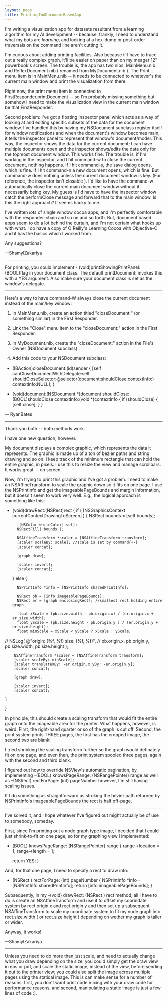 ```yaml
---
layout: page
title: PrintingInADocumentBasedApp
---
```


I'm writing a visualization app for datasets resultant from a learning algorithm for my AI development -- because, frankly, I need to understand what my bots are *learning*, and looking at a hex-dump or post-order traversals on the command line aren't cutting it.

I'm curious about adding printing facilities. Also because if I have to trace out a really complex graph, it'll be easier on paper than on my meager 12" powerbook's screen. The trouble is, the app has two nibs. MainMenu.nib and ReflexDocument.nib ( renamed from MyDocument.nib ). The Print... menu item is in MainMenu.nib -- it needs to be connected to whatever's the current main window and print the visualization from there.

Right now, the print menu item is connected to FirstResponder.printDocument -- so I'm probably missing something but somehow I need to make the visualization view in the current main window be that FirstResponder.

Second problem: I've got a floating inspector panel which acts as a way of looking at and editing specific subsets of the data for the document window. I've handled this by having my NSDocument subclass register itself for window notifications and when the document's window becomes main, it tells the inspector panel to represent that window's document/model. This way, the inspector shows the data for the current document; I can have multiple documents open and the inspector shows/edits the data only for the topmost document window. This works fine. The trouble is, if I'm working in the inspector, and I hit command-w to close the current document, nothing happens. If I hit command-s, the save dialog opens, which is fine. If I hit command-n a new document opens, which is fine. But command-w does nothing unless the current document window is key. (For reference, the inspector isn't closable ). I'd like to have the command-w automatically close the current main document window without it necessarily being key. My guess is I'd have to have the inspector window catch the performClose message and forward that to the main window. Is this the right approach? It seems hacky to me.

I've written *lots* of single window cocoa apps, and I'm perfectly comfortable with the responder-chain and so on and so forth. But, document based apps seem to do a lot behind the curtain, and I'm not certain what hooks up with what. I do have a copy of O'Reilly's Learning Cocoa with Objective-C and it has the basics which I worked from.

Any suggestions?

--ShamylZakariya

----

For printing, you could implement     - (void)printShowingPrintPanel:(BOOL)flag in your document class. The default     printDocument: invokes this with a YES argument. Also make sure your document class is set as the window's delegate.

----

Here's a way to have command-W always close the current document instead of the main/key window:

1. In MainMenu.nib, create an action titled "closeDocument:" (or something similar) in the First Responder.

2. Link the "Close" menu item to the "closeDocument:" action in the First Responder.

3. In MyDocument.nib, create the "closeDocument:" action in the File's Owner (NSDocument subclass).

4. Add this code to your NSDocument subclass:

    
- (IBAction)closeDocument:(id)sender
{
	[self canCloseDocumentWithDelegate:self
			shouldCloseSelector:@selector(document:shouldClose:contextInfo:)
			contextInfo:NULL];
}

- (void)document:(NSDocument *)document shouldClose:(BOOL)shouldClose
			contextInfo:(void *)contextInfo
{
	if (shouldClose) {
		[self close];
	}
}


-- RyanBates

----

Thank you both -- both methods work.

I have one new question, however.

My document displays a complex graphic, which represents the data it represents. The graphic is made up of a ton of bezier paths and string drawing and so on. I keep track of the minimum rectangle that can hold the entire graphic, in pixels. I use this to resize the view and manage scrollbars. It works great -- on screen.

Now, I'm trying to print this graphic and I've got a problem. I need to make an NSAffineTransform to scale the graphic down so it fits on one page. I use the NSPrintInfo and get the imageablePageBounds and margin information, but it doesn't seem to work very well. E.g., the logical approach is something like this:

    

- (void)drawRect:(NSRect)rect
{
	if ( [NSGraphicsContext currentContextDrawingToScreen] ) 
	{
		NSRect bounds = [self bounds];

		[[NSColor whiteColor] set];
		NSRectFill( bounds );

		NSAffineTransform *scaler = [NSAffineTransform transform];
		[scaler scaleBy: scale]; //scale is set by command{+-}
		[scaler concat];

		[graph draw];	
		
		[scaler invert];
		[scaler concat];

	} else {
	
		NSPrintInfo *info = [NSPrintInfo sharedPrintInfo];
		
		NSRect pb = [info imageablePageBounds];
		NSRect er = [graph enclosingRect]; //smallest rect holding entire graph
		
		float xScale = (pb.size.width - pb.origin.x) / (er.origin.x + er.size.width);
		float yScale = (pb.size.height - pb.origin.y ) / (er.origin.y + er.size.height);
		float minScale = xScale < yScale ? xScale : yScale;

//		NSLog( @"origin: (%f, %f) size: (%f, %f)", 
//			pb.origin.x, pb.origin.y, pb.size.width, pb.size.height );
			
		NSAffineTransform *scaler = [NSAffineTransform transform];
		[scaler scaleBy: minScale];
		[scaler translateXBy: -er.origin.x yBy: -er.origin.y];
		[scaler concat];

		[graph draw];	
		
		[scaler invert];
		[scaler concat];

	}	
}



In principle, this should create a scaling transform that would fit the entire graph onto the imageable area for the printer. What happens, however, is weird. First, the right-hand quarter or so of the graph is cut off. Second, the print system prints THREE pages, the first has the cropped image, the second two are blank!

I tried shrinking the scaling transform further so the graph would definately fit on one page, and even then, the print system spooled three pages, again with the second and third blank.

I figured out how to override NSView's automatic pagination, by implementing      -(BOOL) knowsPageRange: (NSRangePointer) range  as well as      -(NSRect) rectForPage: (int) pageNumber  however, I'm still having scaling issues.

If I do something as straightforward as stroking the bezier path returned by NSPrintInfo's imageablePageBounds the rect is half off-page.

----

I've solved it, and I hope whatever I've figured out might actually be of use to somebody, someday.

First, since I'm printing out a node graph type image, I decided that I could just shrink-to-fit on one page, so for my graphing view I implemented:

    

- (BOOL) knowsPageRange: (NSRangePointer) range
{
    range->location = 1;
    range->length = 1;

    return YES;
}



And, for that one page, I need to specify a rect to draw into:

    

- (NSRect ) rectForPage: (int) pageNumber
{
    NSPrintInfo *info = [NSPrintInfo sharedPrintInfo];
    return [info imageablePageBounds];
}



Subsequently, in my      -(void) drawRect: (NSRect ) rect  method, all I have to do is create an NSAffineTransform and use it to offset my coorindate system by     rect.origin.x and     rect.origin.y and then set up a subsequent NSAffineTransform to scale my coordinate system to fit my node graph into     rect.size.width ( or     rect.size.height ) depending on wether my graph is taller or wider.

Anyway, it works!

--ShamylZakariya

----

Unless you need to do more than just scale, and need to actually change what you draw depending on the size, you could simply get the draw view in eps or pdf, and scale the static image, instead of the view, before sending it out to the printer view; you could also split the image across multiple pages using the statical image.  This is can make sense for a number of reasons: first, you don't want print code mixing with your draw code for performance reasons, and second, manipulating a static image is just a few lines of code :).

